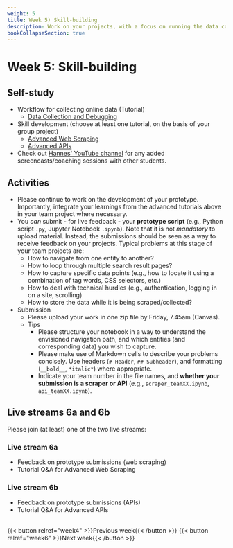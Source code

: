 ```yaml
---
weight: 5
title: Week 5) Skill-building
description: Work on your projects, with a focus on running the data collection and debugging code.
bookCollapseSection: true
---
```


# Week 5: Skill-building <!--+ feedback-->

<!--- Present data extraction plan for chosen website + feedback
<!--*live; same "smaller" groups like before*-->

## Self-study

- Workflow for collecting online data (Tutorial)
  - [Data Collection and Debugging](docs/tutorials/workflow/collection.md)
- Skill development (choose at least one tutorial, on the basis of your group project)
  - [Advanced Web Scraping](docs/tutorials/webscrapingadvanced)
  - [Advanced APIs](docs/tutorials/apisadvanced)
- Check out [Hannes' YouTube channel](https://www.youtube.com/user/hannesd84/videos) for any added screencasts/coaching sessions with other students.

## Activities

- Please continue to work on the development of your prototype. Importantly, integrate your learnings from the advanced tutorials above in your team project where necessary.
- You *can* submit - for live feedback - your __prototype script__ (e.g., Python script `.py`, Jupyter Notebook `.ipynb`). Note that it is not *mandatory* to upload material. Instead, the submissions should be seen as a way to receive feedback on your projects. Typical problems at this stage of your team projects are:
    - How to navigate from one entity to another?
    - How to loop through multiple search result pages?
    - How to capture specific data points (e.g., how to locate it using a combination of tag words, CSS selectors, etc.)
    - How to deal with technical hurdles (e.g., authentication, logging in on a site, scrolling)
    - How to store the data while it is being scraped/collected?
- Submission
  - Please upload your work in one zip file by Friday, 7.45am (Canvas).
  - Tips
      - Please structure your notebook in a way to understand the envisioned navigation path, and which entities (and corresponding data) you wish to capture.
      - Please make use of Markdown cells to describe your problems concisely. Use headers (`# Header`, `## Subheader`), and formatting (`__bold__`, `*italic*`) where appropriate.
      - Indicate your team number in the file names, and __whether your submission is a scraper or API__ (e.g., `scraper_teamXX.ipynb`, `api_teamXX.ipynb`).

## Live streams 6a and 6b
Please join (at least) one of the two live streams:

### Live stream 6a
- Feedback on prototype submissions (web scraping)
- Tutorial Q&A for Advanced Web Scraping

### Live stream 6b
- Feedback on prototype submissions (APIs)
- Tutorial Q&A for Advanced APIs

<br>
{{< button relref="week4" >}}Previous week{{< /button >}}
{{< button relref="week6" >}}Next week{{< /button >}}
  <!--- ...
## Exercises and activities
-->

  <!--
  : Data Management and Deployment in Production
  - Software Stack
  - Computing Infrastructure
  - Dockers
  - Structured and Unstructured databases
  - "Polishing" Code
-->
